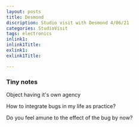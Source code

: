```yaml
---
layout: posts
title: Desmond
discription: Studio visit with Desmond 4/06/21
categories: StudioVisit
tags: electronics
inlink1: 
inlink1Title: 
exlink1: 
exlink1Title: 

---
```



### Tiny notes

Object having it's own agency

How to integrate bugs in my life as practice?

Do you feel amune to the effect of the bug by now?



